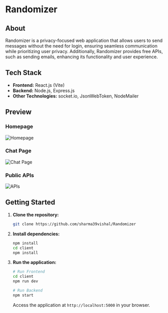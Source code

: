 # Randomizer

## About

Randomizer is a privacy-focused web application that allows users to send messages without the need for login, ensuring seamless communication while prioritizing user privacy. Additionally, Randomizer provides free APIs, such as sending emails, enhancing its functionality and user experience.

## Tech Stack

- **Frontend:** React.js (Vite)
- **Backend:** Node.js, Express.js
- **Other Technologies:** socket.io, JsonWebToken, NodeMailer

## Preview

### Homepage

![Homepage](https://firebasestorage.googleapis.com/v0/b/vishal-6ccf0.appspot.com/o/homepage.png?alt=media&token=b9a99620-142b-4948-9033-6f8153848a3c)

<!-- Describe the homepage and its key features. -->

### Chat Page

![Chat Page](https://firebasestorage.googleapis.com/v0/b/vishal-6ccf0.appspot.com/o/chatpage.png?alt=media&token=018d7db3-b180-407f-9396-d5985c92eadd)

<!-- Include a brief description of the chat page, highlighting its functionalities. -->

### Public APIs

![APIs](https://firebasestorage.googleapis.com/v0/b/vishal-6ccf0.appspot.com/o/APIs.png?alt=media&token=7e523328-6f8a-430c-be53-00837d7c4f5e)

<!-- Provide details about the APIs or any relevant architecture diagram. -->

## Getting Started

1. **Clone the repository:**
   ```bash
   git clone https://github.com/sharma39vishal/Randomizer
   ```

2. **Install dependencies:**
   ```bash
   npm install
   cd client
   npm install
   ```

3. **Run the application:**
   ```bash
   # Run Frontend
   cd client
   npm run dev

   # Run Backend
   npm start
   ```

   Access the application at `http://localhost:5000` in your browser.

